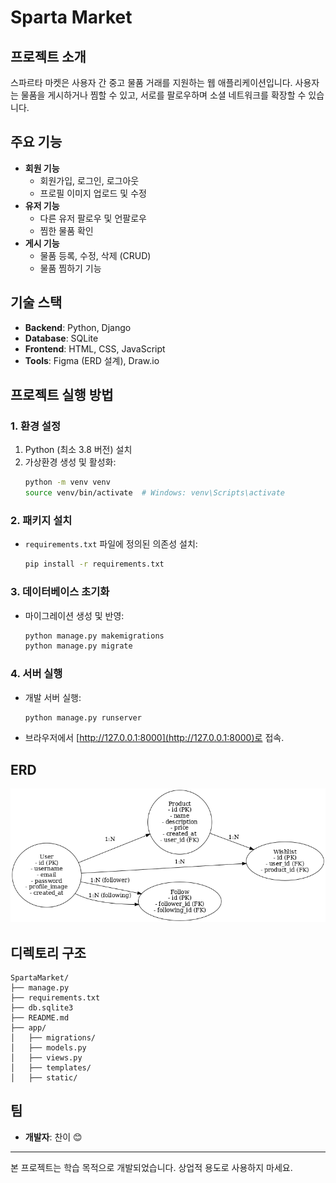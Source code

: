 # Sparta Market

## 프로젝트 소개
스파르타 마켓은 사용자 간 중고 물품 거래를 지원하는 웹 애플리케이션입니다. 사용자는 물품을 게시하거나 찜할 수 있고, 서로를 팔로우하며 소셜 네트워크를 확장할 수 있습니다.

## 주요 기능
- **회원 기능**
  - 회원가입, 로그인, 로그아웃
  - 프로필 이미지 업로드 및 수정
- **유저 기능**
  - 다른 유저 팔로우 및 언팔로우
  - 찜한 물품 확인
- **게시 기능**
  - 물품 등록, 수정, 삭제 (CRUD)
  - 물품 찜하기 기능

## 기술 스택
- **Backend**: Python, Django
- **Database**: SQLite
- **Frontend**: HTML, CSS, JavaScript
- **Tools**: Figma (ERD 설계), Draw.io

## 프로젝트 실행 방법

### 1. 환경 설정
1. Python (최소 3.8 버전) 설치
2. 가상환경 생성 및 활성화:
    ```bash
    python -m venv venv
    source venv/bin/activate  # Windows: venv\Scripts\activate
    ```

### 2. 패키지 설치
- `requirements.txt` 파일에 정의된 의존성 설치:
    ```bash
    pip install -r requirements.txt
    ```

### 3. 데이터베이스 초기화
- 마이그레이션 생성 및 반영:
    ```bash
    python manage.py makemigrations
    python manage.py migrate
    ```

### 4. 서버 실행
- 개발 서버 실행:
    ```bash
    python manage.py runserver
    ```
- 브라우저에서 [http://127.0.0.1:8000](http://127.0.0.1:8000)로 접속.

## ERD
![ERD](./SpartaMarket_ERD.png)

## 디렉토리 구조
```
SpartaMarket/
├── manage.py
├── requirements.txt
├── db.sqlite3
├── README.md
├── app/
│   ├── migrations/
│   ├── models.py
│   ├── views.py
│   ├── templates/
│   ├── static/
```

## 팀
- **개발자**: 찬이 😊

---
본 프로젝트는 학습 목적으로 개발되었습니다. 상업적 용도로 사용하지 마세요.
